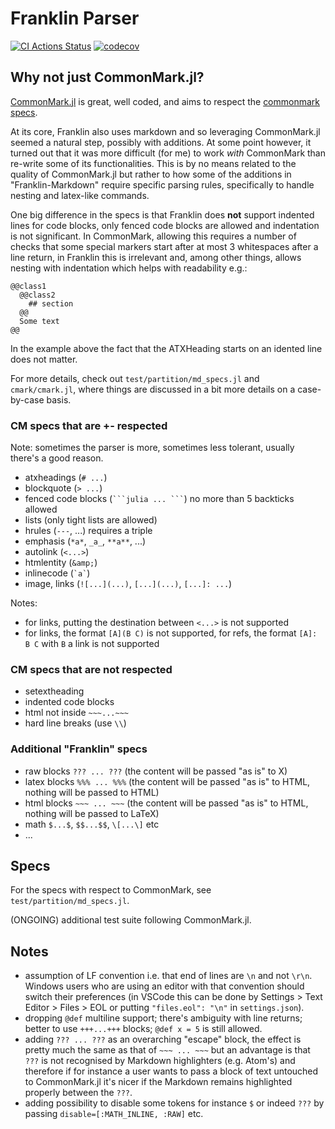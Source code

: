 # Franklin Parser

[![CI Actions Status](https://github.com/tlienart/FranklinParser.jl/workflows/CI/badge.svg)](https://github.com/tlienart/FranklinParser.jl/actions)
[![codecov](https://codecov.io/gh/tlienart/FranklinParser.jl/branch/main/graph/badge.svg?token=mNry6r2aIn)](https://codecov.io/gh/tlienart/FranklinParser.jl)

## Why not just CommonMark.jl?

[CommonMark.jl](https://github.com/MichaelHatherly/CommonMark.jl) is great, well coded, and aims to respect the [commonmark specs](https://commonmark.org).

At its core, Franklin also uses markdown and so leveraging CommonMark.jl seemed a natural step, possibly with additions.
At some point however, it turned out that it was more difficult (for me) to work _with_ CommonMark than re-write some of its functionalities.
This is by no means related to the quality of CommonMark.jl but rather to how some of the additions in "Franklin-Markdown" require specific parsing rules, specifically to handle nesting and latex-like commands.

One big difference in the specs is that Franklin does **not** support indented lines for code blocks, only fenced code blocks are allowed and indentation is not significant.
In CommonMark, allowing this requires a number of checks that some special markers start after at most 3 whitespaces after a line return, in Franklin this is irrelevant and, among other things, allows nesting with indentation which helps with readability e.g.:

```
@@class1
  @@class2
    ## section
  @@
  Some text
@@
```

In the example above the fact that the ATXHeading starts on an idented line does not matter.

For more details, check out `test/partition/md_specs.jl` and `cmark/cmark.jl`, where things are discussed in a bit more details on a case-by-case basis.

### CM specs that are +- respected

Note: sometimes the parser is more, sometimes less tolerant, usually there's a good reason.

* atxheadings (`# ...`)
* blockquote (`> ...`)
* fenced code blocks (```` ```julia ... ``` ````) no more than 5 backticks allowed
* lists (only tight lists are allowed)
* hrules (`---`, ...) requires a triple
* emphasis (`*a*`, `_a_`, `**a**`, ...)
* autolink (`<...>`)
* htmlentity (`&amp;`)
* inlinecode (`` `a` ``)
* image, links (`![...](...)`, `[...](...)`, `[...]: ...`)

Notes:
* for links, putting the destination between `<...>` is not supported
* for links, the format `[A](B C)` is not supported, for refs, the format `[A]: B C` with `B` a link is not supported

### CM specs that are not respected

* setextheading
* indented code blocks
* html not inside `~~~...~~~`
* hard line breaks (use `\\`)

### Additional "Franklin" specs

* raw blocks `??? ... ???` (the content will be passed "as is" to X)
* latex blocks `%%% ... %%%` (the content will be passed "as is" to HTML, nothing will be passed to HTML)
* html blocks `~~~ ... ~~~` (the content will be passed "as is" to HTML, nothing will be passed to LaTeX)
* math `$...$`, `$$...$$`, `\[...\]` etc
* ...

## Specs

For the specs with respect to CommonMark, see `test/partition/md_specs.jl`.

(ONGOING) additional test suite following CommonMark.jl.

## Notes

* assumption of LF convention i.e. that end of lines are `\n` and not `\r\n`. Windows users who are using an editor with that convention should switch their preferences (in VSCode this can be done by Settings > Text Editor > Files > EOL or putting `"files.eol": "\n"` in `settings.json`).
* dropping `@def` multiline support; there's ambiguity with line returns; better to use `+++...+++` blocks; `@def x = 5` is still allowed.
* adding `??? ... ???` as an overarching "escape" block, the effect is pretty much the same as that of `~~~ ... ~~~` but an advantage is that `???` is not recognised by Markdown highlighters (e.g. Atom's) and therefore if for instance a user wants to pass a block of text untouched to CommonMark.jl it's nicer if the Markdown remains highlighted properly between the `???`.
* adding possibility to disable some tokens for instance `$` or indeed `???` by passing `disable=[:MATH_INLINE, :RAW]` etc.
